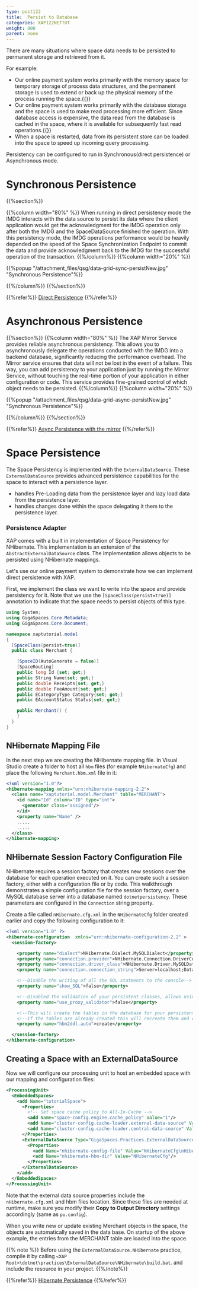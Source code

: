 ```yaml
---
type: post122
title:  Persist to Database
categories: XAP122NETTUT
weight: 800
parent: none
---
```

 


There are many situations where space data needs to be persisted to permanent storage and retrieved from it.

For example:

* Our online payment system works primarily with the memory space for temporary storage of process data structures, and the permanent storage is used to extend or back up the physical memory of the process running the space.{{<wbr>}}
* Our online payment system works primarily with the database storage and the space is used to make read processing more efficient. Since database access is expensive, the data read from the database is cached in the space, where it is available for subsequently fast read operations.{{<wbr>}}
* When a space is restarted, data from its persistent store can be loaded into the space to speed up incoming query processing.



Persistency can be configured to run in Synchronous(direct persistence) or Asynchronous mode.

# Synchronous Persistence
{{%section%}}

{{%column width="80%" %}}
When running in direct persistency mode the IMDG interacts with the data source to persist its data where the client application would get the acknowledgment for the IMDG operation only after both the IMDG and the SpaceDataSource finished the operation. With this persistency mode, the IMDG operations performance would be heavily depended on the speed of the Space Synchronization Endpoint to commit the data and provide acknowledgment back to the IMDG for the successful operation of the transaction.
{{%/column%}}
{{%column width="20%" %}}

{{%popup   "/attachment_files/qsg/data-grid-sync-persistNew.jpg" "Synchronous Persistence"%}}


{{%/column%}}
{{%/section%}}


{{%refer%}}
[Direct Persistence]({{%currentneturl%}}/direct-persistency.html)
{{%/refer%}}




# Asynchronous Persistence
{{%section%}}
{{%column width="80%" %}}
The XAP Mirror Service provides reliable asynchronous persistency. This allows you to asynchronously delegate the operations conducted with the IMDG into a backend database, significantly reducing the performance overhead. The Mirror service ensures that data will not be lost in the event of a failure. This way, you can add persistency to your application just by running the Mirror Service, without touching the real-time portion of your application in either configuration or code. This service provides fine-grained control of which object needs to be persisted.
{{%/column%}}
{{%column width="20%" %}}

{{%popup   "/attachment_files/qsg/data-grid-async-persistNew.jpg" "Synchronous Persistence"%}}


{{%/column%}}
{{%/section%}}


{{%refer%}}
[Async Persistence with the mirror]({{%currentneturl%}}/asynchronous-persistency-with-the-mirror.html)
{{%/refer%}}



 


# Space Persistence
The Space Persistency is implemented with the `ExternalDataSource`. These `ExternalDataSource` provides advanced persistence capabilities for the space to interact with a persistence layer.

- handles Pre-Loading data from the persistence layer and lazy load data from the persistence layer.
- handles changes done within the space delegating it them to the persistence layer.


### Persistence Adapter
XAP comes with a built in implementation of Space Persistency for NHibernate. This implementation is an extension of the `AbstractExternalDataSource` class. The implementation allows objects to be persisted using NHibernate mappings.






Let's use our online payment system to demonstrate how we can implement direct persistence with XAP. 

First, we implement the class we want to write into the space and provide persistency for it.
Note that we use the `[SpaceClass(persist=true)]` annotation to indicate that the space needs to persist objects of this type.


```csharp
using System;
using GigaSpaces.Core.Metadata;
using GigaSpaces.Core.Document;

namespace xaptutorial.model
{
  [SpaceClass(persist=true)]
  public class Merchant {

	[SpaceID(AutoGenerate = false)]
	[SpaceRouting]
	public long Id {set; get;}
	public String Name{set; get;}
	public double Receipts{set; get;}
	public double FeeAmount{set; get;}
	public ECategoryType Category{set; get;}
	public EAccountStatus Status{set; get;}

	public Merchant() {
	}
  }
}
```

## NHibernate Mapping File

In the next step we are creating the NHibernate mapping file. In Visual Studio create a folder to host all `hbm` files (for example `NHibernateCfg`) and place the following `Merchant.hbm.xml` file in it:


```xml
<?xml version="1.0"?>
<hibernate-mapping xmlns="urn:nhibernate-mapping-2.2">
  <class name="xaptutorial.model.Merchant" table="MERCHANT">
    <id name="Id" column="ID" type="int">
      <generator class="assigned"/>
    </id>
    <property name="Name" />
    .....
    .....
  </class>
</hibernate-mapping>
```

## NHibernate Session Factory Configuration File

NHibernate requires a session factory that creates new sessions over the database for each operation executed on it. You can create such a session factory, either with a configuration file or by code. This walkthrough demonstrates a simple configuration file for the session factory, over a MySQL database server into a database named `dotnetpersistency`. These parameters are configured in the `Connection` string property.

Create a file called `nHibernate.cfg.xml` in the `NHibernateCfg` folder created earlier and copy the following configuration to it:


```xml
<?xml version="1.0" ?>
<hibernate-configuration  xmlns="urn:nhibernate-configuration-2.2" >
  <session-factory>

    <property name="dialect">NHibernate.Dialect.MySQLDialect</property>
    <property name="connection.provider">NHibernate.Connection.DriverConnectionProvider</property>
    <property name="connection.driver_class">NHibernate.Driver.MySQLDataDriver</property>
    <property name="connection.connection_string">Server=localhost;Database=dotnetpersistency;User ID=root;CharSet=utf8</property>

    <!--Disable the writing of all the SQL statments to the console-->
    <property name="show_SQL">false</property>

    <!--Disabled the validation of your persistent classes, allows using .Net properties and not getters and setters on your fields-->
    <property name="use_proxy_validator">false</property>

    <!--This will create the tables in the database for your persistent classes according to the mapping file.-->
    <!--If the tables are already created this will recreate them and clear the data-->
    <property name="hbm2ddl.auto">create</property>

  </session-factory>
</hibernate-configuration>
```

## Creating a Space with an ExternalDataSource

Now we will configure our processing unit to host an embedded space with our mapping and configuration files:


```xml
<ProcessingUnit>
  <EmbeddedSpaces>
    <add Name="tutorialSpace">
      <Properties>
        <!-- Set space cache policy to All-In-Cache -->
        <add Name="space-config.engine.cache_policy" Value="1"/>
        <add Name="cluster-config.cache-loader.external-data-source" Value="true"/>
        <add Name="cluster-config.cache-loader.central-data-source" Value="true"/>
      </Properties>
      <ExternalDataSource Type="GigaSpaces.Practices.ExternalDataSource.NHibernate.NHibernateExternalDataSource">
        <Properties>
          <add Name="nhibernate-config-file" Value="NHibernateCfg\nHibernate.cfg.xml"/>
          <add Name="nhibernate-hbm-dir" Value="NHibernateCfg"/>
        </Properties>
      </ExternalDataSource>
    </add>
  </EmbeddedSpaces>
</ProcessingUnit>
```

Note that the external data source properties include the `nHibernate.cfg.xml` and hbm files location. Since these files are needed at runtime, make sure you modify their **Copy to Output Directory** settings accordingly (same as `pu.config`).

When you write new or update existing Merchant objects in the space, the objects are automatically saved in the data base. On startup of the above example, the entries from the MERCHANT table are loaded into the space.

{{% note %}}
Before using the `ExternalDataSource.NHibernate` practice, compile it by calling `<XAP Root>\dotnet\practices\ExternalDataSource\NHibernate\build.bat`. and include the resource in your project.
{{%/note%}}



{{%refer%}}
[Hibernate Persistence]({{%currentneturl%}}/hibernate-space-persistency.html)
{{%/refer%}}





